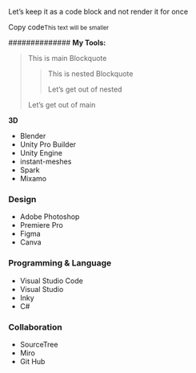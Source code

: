 <html>
<body>
<p>Let’s keep it as a code block and not render it for once</p>
</body>
</html>

Copy code<small>This text will be smaller</small> 

############## **My Tools:**
> This is main Blockquote
> >This is nested Blockquote
> >
> >Let’s get out of nested
>
> Let’s get out of main


**3D**
- Blender
- Unity Pro Builder
- Unity Engine
- instant-meshes
- Spark
- Mixamo

### **Design**
- Adobe Photoshop
- Premiere Pro
- Figma
- Canva

### **Programming & Language**
- Visual Studio Code
- Visual Studio
- Inky
- C#

### **Collaboration**
- SourceTree
- Miro
- Git Hub
